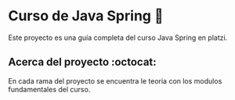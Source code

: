 # Curso de Java Spring :leaves:

Este proyecto es una guía completa del curso Java Spring en platzi.

## Acerca del proyecto :octocat:

En cada rama del proyecto se encuentra le teoria con los modulos fundamentales del curso.



